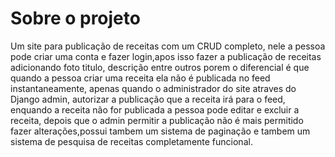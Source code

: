 # Sobre o projeto
Um site para publicação de receitas com um CRUD completo, nele a pessoa pode criar uma conta e fazer login,apos isso fazer a publicação de receitas adicionando foto titulo, descrição entre outros
porem o diferencial é que quando a pessoa criar uma receita ela não é publicada no feed instantaneamente, apenas quando o administrador do site atraves do Django admin, autorizar a publicação que a receita irá para o feed,
enquando a receita não for publicada a pessoa pode editar e excluir a receita, depois que o admin permitir a publicação não é mais permitido fazer alterações,possui tambem um sistema de paginação e tambem um sistema de pesquisa de
receitas completamente funcional.


